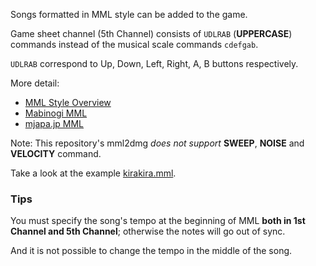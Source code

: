 Songs formatted in MML style can be added to the game.

Game sheet channel (5th Channel) consists of `UDLRAB` (**UPPERCASE**) commands instead of the musical scale commands `cdefgab`.

`UDLRAB` correspond to Up, Down, Left, Right, A, B buttons respectively.

More detail:

- [MML Style Overview](https://github.com/inucat/gba-mml-music-player/blob/main/mml/AboutMMLStyle.md)
- [Mabinogi MML](https://wikiwiki.jp/mabinogi/%E9%9F%B3%E6%A5%BD/MML)
- [mjapa.jp MML](https://music-school.mjapa.jp/mml_to_midi_converter.html#mml_image)

Note: This repository's mml2dmg *does not support* **SWEEP**, **NOISE** and **VELOCITY** command.

Take a look at the example [kirakira.mml](./kirakira.txt).

### Tips

You must specify the song's tempo at the beginning of MML **both in 1st Channel and 5th Channel**;
otherwise the notes will go out of sync.

And it is not possible to change the tempo in the middle of the song.
